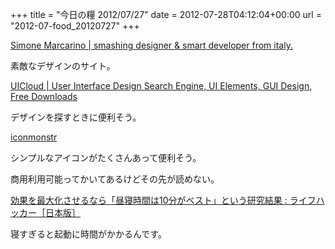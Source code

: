 +++
title = "今日の糧 2012/07/27"
date = 2012-07-28T04:12:04+00:00
url = "2012-07-food_20120727"
+++
<section> 

<div>
  <a href="http://simonemarcarino.com/">Simone Marcarino | smashing designer &#038; smart developer from italy.</a>
</div>

素敵なデザインのサイト。 </section> <section> 

<div>
  <a href="http://ui-cloud.com/">UICloud | User Interface Design Search Engine, UI Elements, GUI Design, Free Downloads</a>
</div>

デザインを探すときに便利そう。 </section> <section> 

<div>
  <a href="http://iconmonstr.com/">iconmonstr</a>
</div>

シンプルなアイコンがたくさんあって便利そう。
  
商用利用可能ってかいてあるけどその先が読めない。 </section> <section> 

<div>
  <a href="http://www.lifehacker.jp/2012/07/120727best_nap_time.html">効果を最大化させるなら「昼寝時間は10分がベスト」という研究結果 : ライフハッカー［日本版］</a>
</div>

寝すぎると起動に時間がかかるんです。 </section>